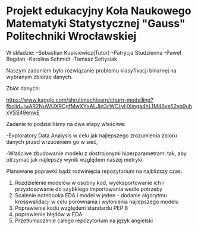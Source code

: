 # Projekt edukacyjny Koła Naukowego Matematyki Statystycznej "Gauss" Politechniki Wrocławskiej
W składzie:
-Sebastian Kupisiewicz(Tutor)
-Patrycja Studzienna
-Paweł Bogdan
-Karolina Schmidt
-Tomasz Sołtysiak

Naszym zadaniem było rozwiązanie problemu klasyfikacji binarnej na wybranym zbiorze danych.

Zbiór danych: 

https://www.kaggle.com/shrutimechlearn/churn-modelling?fbclid=IwAR2NuWUXRCgfMwXYxALJIq3cWCLyHXmga4hL1M46vs52vq9uhxVSS49enwE

Zadanie to podzieliliśmy na dwa etapy właściwe:

-Exploratory Data Analysis w celu jak najlepszego zrozumienia zbioru danych przed wrzuceniem go w sieć,

-Właściwe zbudowanie modelu z dostrojonymi hiperparametrami tak, aby otrzymać jak najlepszy wynik względem naszej metryki.

Planowane poprawki bądź rozwinięcia repozytorium na najbliższy czas:
1. Rozdzielenie modelów w osobny kod, wyeksportowanie ich i przystosowanie do szybkiego importowania wedle potrzeby
2. Scalenie notebooka EDA i model w jeden - dodanie algorytmu krosswalidacji w celu porównania i wyłonienia najlepszego modelu
3. Poprawienie kodu względem standardu PEP 8
4. poprawienie błędów w EDA
5. Przetłumaczenie całego repozytorium na język angielski

